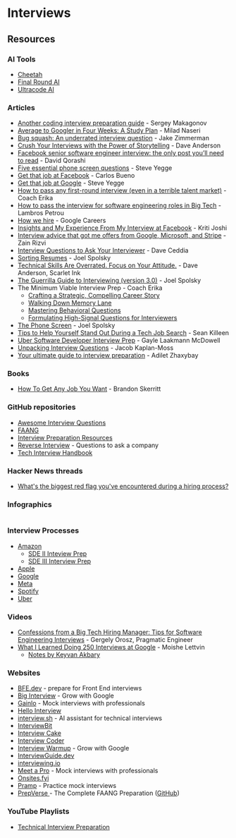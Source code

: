 # Interviews

## Resources

### AI Tools

* [Cheetah](https://github.com/leetcode-mafia/cheetah)
* [Final Round AI](https://www.finalroundai.com/)
* [Ultracode AI](https://ultracode.ai/)

### Articles

* [Another coding interview preparation guide](https://www.facebook.com/notes/sergey-makagonov/another-coding-interview-preparation-guide/10210834096793375/) - Sergey Makagonov
* [Average to Googler in Four Weeks: A Study Plan](https://www.linkedin.com/pulse/average-googler-four-weeks-study-plan-milad-naseri/) - Milad Naseri
* [Bug squash: An underrated interview question](https://blog.jez.io/bugsquash/) - Jake Zimmerman
* [Crush Your Interviews with the Power of Storytelling](https://www.scarletink.com/p/crush-your-interviews-power-of-storytelling) - Dave Anderson
* [Facebook senior software engineer interview: the only post you’ll need to read](https://daqo.medium.com/facebook-senior-software-engineer-interview-the-only-post-youll-need-to-read-e4604ff2336d) - David Qorashi
* [Five essential phone screen questions](https://sites.google.com/site/steveyegge2/five-essential-phone-screen-questions) - Steve Yegge
* [Get that job at Facebook](https://www.facebook.com/notes/facebook-engineering/get-that-job-at-facebook/10150964382448920) - Carlos Bueno
* [Get that job at Google](https://steve-yegge.blogspot.com/2008/03/get-that-job-at-google.html) - Steve Yegge
* [How to pass any first-round interview (even in a terrible talent market)](https://www.lennysnewsletter.com/p/how-to-pass-any-first-round-interview) - Coach Erika
* [How to pass the interview for software engineering roles in Big Tech](https://www.lambrospetrou.com/articles/big-tech-software-interviews/) - Lambros Petrou
* [How we hire](https://careers.google.com/how-we-hire/) - Google Careers
* [Insights and My Experience From My Interview at Facebook](https://betterprogramming.pub/facebook-interview-experience-and-insights-51e383f3c70d) - Kriti Joshi
* [Interview advice that got me offers from Google, Microsoft, and Stripe](https://www.zainrizvi.io/blog/the-interviewing-advice-no-one-shares/) - Zain Rizvi
* [Interview Questions to Ask Your Interviewer](https://daveceddia.com/interview-questions-to-ask-company/) - Dave Ceddia
* [Sorting Resumes](https://www.joelonsoftware.com/2006/09/08/sorting-resumes-2/) - Joel Spolsky
* [Technical Skills Are Overrated. Focus on Your Attitude.](https://www.scarletink.com/p/technical-skills-are-overrated-focus-on-your-attitude) - Dave Anderson, Scarlet Ink
* [The Guerrilla Guide to Interviewing (version 3.0)](https://www.joelonsoftware.com/2006/10/25/the-guerrilla-guide-to-interviewing-version-30/) - Joel Spolsky
* The Minimum Viable Interview Prep - Coach Erika
  * [Crafting a Strategic, Compelling Career Story](https://thecareerwhispers.substack.com/p/001)
  * [Walking Down Memory Lane](https://thecareerwhispers.substack.com/p/002)
  * [Mastering Behavioral Questions](https://thecareerwhispers.substack.com/p/003)
  * [Formulating High-Signal Questions for Interviewers](https://thecareerwhispers.substack.com/p/004)
* [The Phone Screen](https://www.joelonsoftware.com/2006/10/24/the-phone-screen-2/) - Joel Spolsky
* [Tips to Help Yourself Stand Out During a Tech Job Search](https://seankilleen.com/2024/01/tips-to-help-yourself-stand-out-during-a-tech-job-search/) - Sean Killeen
* [Uber Software Developer Interview Prep](https://s3.amazonaws.com/ubercandidateprep/index.html) - Gayle Laakmann McDowell
* [Unpacking Interview Questions](https://jacobian.org/series/unpacking-interview-questions/) - Jacob Kaplan-Moss
* [Your ultimate guide to interview preparation](http://adilet.org/blog/your-ultimate-guide-to-interview-preparation/) - Adilet Zhaxybay

### Books

* [How To Get Any Job You Want](https://github.com/bee-san/Employabiltiy-book) - Brandon Skerritt

### GitHub repositories

* [Awesome Interview Questions](https://github.com/DopplerHQ/awesome-interview-questions)
* [FAANG](https://github.com/neerazz/FAANG)
* [Interview Preparation Resources](https://github.com/Nabagata/interview-prep)
* [Reverse Interview](https://github.com/viraptor/reverse-interview) - Questions to ask a company
* [Tech Interview Handbook](https://github.com/yangshun/tech-interview-handbook)

### Hacker News threads

* [What's the biggest red flag you've encountered during a hiring process?](https://news.ycombinator.com/item?id=37210581)

### Infographics

<figure><img src="https://substack-post-media.s3.amazonaws.com/public/images/f1e626dc-019b-4015-a45c-75facbc14d82_1280x1664.gif" alt=""><figcaption></figcaption></figure>

### Interview Processes

* [Amazon](https://www.amazon.jobs/content/en/how-we-hire/interviewing-at-amazon)
  * [SDE II Inteview Prep](https://amazon.jobs/content/en/how-we-hire/sde-ii-interview-prep)
  * [SDE III Interview Prep](https://amazon.jobs/content/en/how-we-hire/sde-iii-interview-prep)
* [Apple](https://www.apple.com/careers/us/interview_tips.html)
* [Google](https://www.google.com/about/careers/applications/interview-tips/)
* [Meta](https://www.metacareers.com/swe-prep-onsite/)
* [Spotify](https://www.lifeatspotify.com/how-we-hire/interview)
* [Uber](https://www.uber.com/us/en/careers/interviewing/)

### Videos

* [Confessions from a Big Tech Hiring Manager: Tips for Software Engineering Interviews](https://www.youtube.com/watch?v=vFOw_m5zNCs) - Gergely Orosz, Pragmatic Engineer
* [What I Learned Doing 250 Interviews at Google](https://www.youtube.com/watch?v=r8RxkpUvxK0) - Moishe Lettvin
  * [Notes by Keyvan Akbary](https://keyvanakbary.github.io/learning-notes/talks/what-i-learned-doing-250-interviews-at-google/)

### Websites

* [BFE.dev](https://bigfrontend.dev/) - prepare for Front End interviews
* [Big Interview](https://googlecerts.biginterview.com/) - Grow with Google
* [Gainlo](https://www.gainlo.co/#!/) - Mock interviews with professionals
* [Hello Interview](https://www.hellointerview.com/)
* [interview.sh](https://interview.sh/) - AI assistant for technical interviews
* [InterviewBit](https://www.interviewbit.com/)
* [Interview Cake](https://www.interviewcake.com/)
* [Interview Coder](https://www.interviewcoder.co/)
* [Interview Warmup](https://grow.google/certificates/interview-warmup/) - Grow with Google
* [InterviewGuide.dev](https://interviewguide.dev/)
* [interviewing.io](https://interviewing.io/)
* [Meet a Pro](https://www.meetapro.com/) - Mock interviews with professionals
* [Onsites.fyi](https://www.onsites.fyi/)
* [Pramp](https://www.pramp.com/#/) - Practice mock interviews
* [PrepVerse ](https://prepverse.github.io/)- The Complete FAANG Preparation ([GitHub](https://github.com/AkashSingh3031/The-Complete-FAANG-Preparation))

### YouTube Playlists

* [Technical Interview Preparation](https://www.youtube.com/playlist?list=PLJBO5eOxvWcAytirt2nBWvFyZogOFm-wA)
